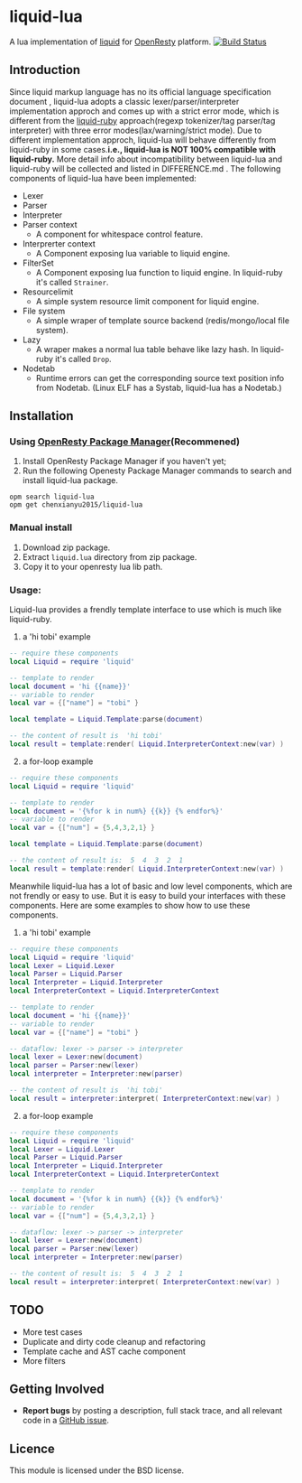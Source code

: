 # liquid-lua
A lua implementation of [liquid](https://shopify.github.io/liquid/) for [OpenResty](http://openresty.org/en/) platform.
[![Build Status](https://travis-ci.org/chenxianyu2015/liquid-lua.svg?branch=master)](https://travis-ci.org/chenxianyu2015/liquid-lua)

## Introduction
Since liquid markup language has no its official language specification document , liquid-lua adopts a classic lexer/parser/interpreter implementation approch and comes up with a strict error mode, which is different from the [liquid-ruby](https://github.com/Shopify/liquid) approach(regexp tokenizer/tag parser/tag interpreter) with three error modes(lax/warning/strict mode). Due to different implementation approch, liquid-lua will behave differently from liquid-ruby in some cases.**i.e., liquid-lua is NOT 100% compatible with liquid-ruby.** More detail info about incompatibility between liquid-lua and liquid-ruby will be collected and listed in DIFFERENCE.md .
The following components of liquid-lua have been implemented:


* Lexer
* Parser
* Interpreter
* Parser context
    - A component for whitespace control feature.
* Interprerter context
    - A Component exposing lua variable to liquid engine.
* FilterSet
    - A Component exposing lua function to liquid engine. In liquid-ruby it's called `Strainer`.
* Resourcelimit
    - A simple system resource limit component for liquid engine.
* File system
    - A simple wraper of template source backend (redis/mongo/local file system).
* Lazy
    - A wraper makes a normal lua table behave like lazy hash. In liquid-ruby it's called `Drop`.
* Nodetab
    - Runtime errors can get the corresponding source text position info from Nodetab. (Linux ELF has a Systab, liquid-lua has a Nodetab.)


## Installation
### Using [OpenResty Package Manager](https://opm.openresty.org/)(Recommened)

1. Install OpenResty Package Manager if you haven't yet;
2. Run the following Openesty Package Manager commands to search and install liquid-lua package.

```shell
opm search liquid-lua
opm get chenxianyu2015/liquid-lua
```

### Manual install
1. Download zip package.
2. Extract `liquid.lua` directory from zip package.
3. Copy it to your openresty lua lib path.

### Usage:
Liquid-lua provides a frendly template interface to use which is much like liquid-ruby.
1. a 'hi tobi' example 
```lua
-- require these components
local Liquid = require 'liquid'

-- template to render
local document = 'hi {{name}}'
-- variable to render
local var = {["name"] = "tobi" }

local template = Liquid.Template:parse(document)

-- the content of result is  'hi tobi'
local result = template:render( Liquid.InterpreterContext:new(var) )
```

2. a for-loop example
```lua
-- require these components
local Liquid = require 'liquid'

-- template to render
local document = '{%for k in num%} {{k}} {% endfor%}'
-- variable to render
local var = {["num"] = {5,4,3,2,1} }

local template = Liquid.Template:parse(document)

-- the content of result is:  5  4  3  2  1
local result = template:render( Liquid.InterpreterContext:new(var) )
```


Meanwhile liquid-lua has a lot of basic and low level components, which are not frendly or easy to use. But it is easy to build your interfaces with these components.
Here are some examples to show how to use these components.


1. a 'hi tobi' example 
```lua
-- require these components
local Liquid = require 'liquid'
local Lexer = Liquid.Lexer
local Parser = Liquid.Parser
local Interpreter = Liquid.Interpreter
local InterpreterContext = Liquid.InterpreterContext

-- template to render
local document = 'hi {{name}}'
-- variable to render
local var = {["name"] = "tobi" }

-- dataflow: lexer -> parser -> interpreter
local lexer = Lexer:new(document)
local parser = Parser:new(lexer)
local interpreter = Interpreter:new(parser)

-- the content of result is  'hi tobi'
local result = interpreter:interpret( InterpreterContext:new(var) )
```

2. a for-loop example
```lua
-- require these components
local Liquid = require 'liquid'
local Lexer = Liquid.Lexer
local Parser = Liquid.Parser
local Interpreter = Liquid.Interpreter
local InterpreterContext = Liquid.InterpreterContext

-- template to render
local document = '{%for k in num%} {{k}} {% endfor%}'
-- variable to render
local var = {["num"] = {5,4,3,2,1} }

-- dataflow: lexer -> parser -> interpreter
local lexer = Lexer:new(document)
local parser = Parser:new(lexer)
local interpreter = Interpreter:new(parser)

-- the content of result is:  5  4  3  2  1
local result = interpreter:interpret( InterpreterContext:new(var) )
```

## TODO
 - More test cases
 - Duplicate and dirty code cleanup and refactoring
 - Template cache and AST cache component
 - More filters 
 
## Getting Involved
- __Report bugs__ by posting a description, full stack trace, and all relevant code in a  [GitHub issue](https://github.com/chenxianyu2015/liquid-lua/issues).

## Licence
This module is licensed under the BSD license.